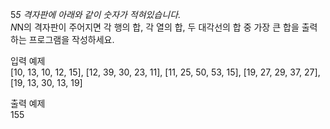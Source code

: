 5*5 격자판에 아래와 같이 숫자가 적혀있습니다.  
N*N의 격자판이 주어지면 각 행의 합, 각 열의 합, 두 대각선의 합 중 가장 큰 합을 출력하는 프로그램을 작성하세요.

입력 예제  
[10, 13, 10, 12, 15], 
[12, 39, 30, 23, 11],
[11, 25, 50, 53, 15],
[19, 27, 29, 37, 27],
[19, 13, 30, 13, 19]  

출력 예제  
155